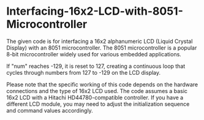 # Interfacing-16x2-LCD-with-8051-Microcontroller
 The given code is for interfacing a 16x2 alphanumeric LCD (Liquid Crystal Display) with an 8051 microcontroller. The 8051 microcontroller is a popular 8-bit microcontroller widely used for various embedded applications.

If "num" reaches -129, it is reset to 127, creating a continuous loop that cycles through numbers from 127 to -129 on the LCD display.

Please note that the specific working of this code depends on the hardware connections and the type of 16x2 LCD used. The code assumes a basic 16x2 LCD with a Hitachi HD44780-compatible controller. If you have a different LCD module, you may need to adjust the initialization sequence and command values accordingly.
